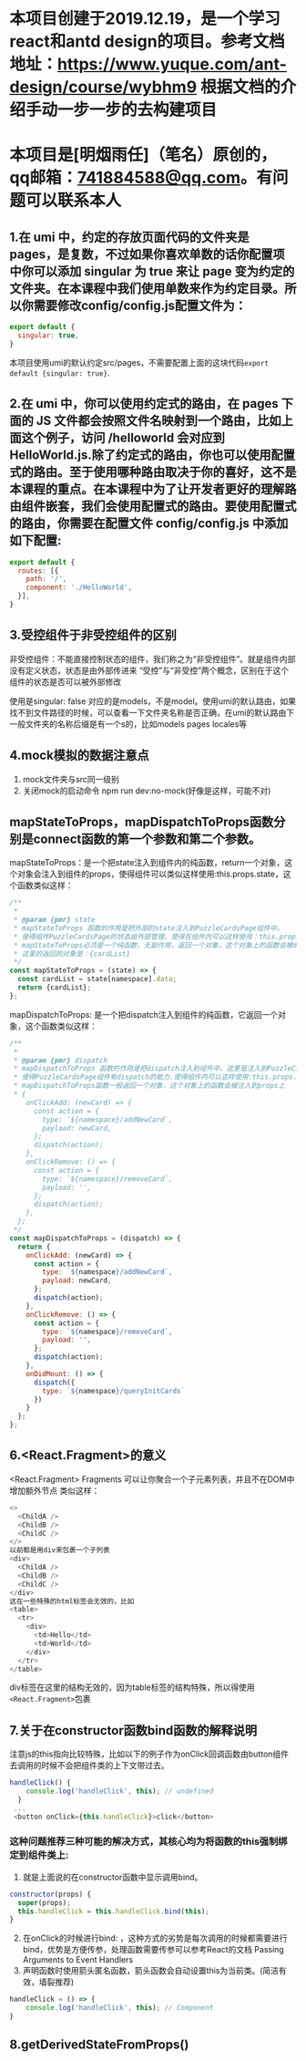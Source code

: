 # 本项目创建于2019.12.19，是一个学习react和antd design的项目。参考文档地址：https://www.yuque.com/ant-design/course/wybhm9 根据文档的介绍手动一步一步的去构建项目
# 本项目是[明烟雨任]（笔名）原创的，qq邮箱：741884588@qq.com。有问题可以联系本人

## 1.在 umi 中，约定的存放页面代码的文件夹是 pages，是复数，不过如果你喜欢单数的话你配置项中你可以添加 singular 为 true 来让 page 变为约定的文件夹。在本课程中我们使用单数来作为约定目录。所以你需要修改config/config.js配置文件为：
```` javascript
export default {
  singular: true,
}
````
本项目使用umi的默认约定src/pages，不需要配置上面的这块代码`export default {singular: true}`.
## 2.在 umi 中，你可以使用约定式的路由，在 pages 下面的 JS 文件都会按照文件名映射到一个路由，比如上面这个例子，访问 /helloworld 会对应到 HelloWorld.js.除了约定式的路由，你也可以使用配置式的路由。至于使用哪种路由取决于你的喜好，这不是本课程的重点。在本课程中为了让开发者更好的理解路由组件嵌套，我们会使用配置式的路由。要使用配置式的路由，你需要在配置文件 config/config.js 中添加如下配置:
```` javascript
export default {
  routes: [{
    path: '/',
    component: './HelloWorld',
  }],
}
````
## 3.受控组件于非受控组件的区别
非受控组件：不能直接控制状态的组件，我们称之为“非受控组件”。就是组件内部没有定义状态，状态是由外部传进来
“受控”与“非受控”两个概念，区别在于这个组件的状态是否可以被外部修改

使用是singular: false 对应的是models，不是model。使用umi的默认路由，如果找不到文件路径的时候，可以查看一下文件夹名称是否正确，在umi的默认路由下一般文件夹的名称后缀是有一个s的，比如models pages locales等
## 4.mock模拟的数据注意点
1. mock文件夹与src同一级别
2. 关闭mock的启动命令 npm run dev:no-mock(好像是这样，可能不对)
## mapStateToProps，mapDispatchToProps函数分别是connect函数的第一个参数和第二个参数。
mapStateToProps：是一个把state注入到组件内的纯函数，return一个对象，这个对象会注入到组件的props，使得组件可以类似这样使用:this.props.state，这个函数类似这样：
```` JavaScript
/**
 * 
 * @param {pmr} state 
 * mapStateToProps 函数的作用是把外部的state注入到PuzzleCardsPage组件中。
 * 使得组件PuzzleCardsPage的状态由外部管理，使得在组件内可以这样使用：this.props.cardList
 * mapStateToProps必须是一个纯函数，无副作用，返回一个对象，这个对象上的函数会被dva注入组件的props
 * 这里的返回的对象是：{cardList}
 */
const mapStateToProps = (state) => {
  const cardList = state[namespace].data;
  return {cardList};
};
````
mapDispatchToProps: 是一个把dispatch注入到组件的纯函数，它返回一个对象，这个函数类似这样：
````javascript
/**
 * 
 * @param {pmr} dispatch 
 * mapDispatchToProps 函数的作用是把dispatch注入到组件中，这里是注入到PuzzleCardsPage组件
 * 使得PuzzleCardsPage组件有dispatch的能力.使得组件内可以这样使用:this.props.onClickAdd
 * mapDispatchToProps函数一般返回一个对象，这个对象上的函数会被注入到props上
 * {
    onClickAdd: (newCard) => {
      const action = {
        type: `${namespace}/addNewCard`,
        payload: newCard,
      };
      dispatch(action);
    },
    onClickRemove: () => {
      const action = {
        type: `${namespace}/removeCard`,
        payload: '',
      };
      dispatch(action);
    },
  };
 */
const mapDispatchToProps = (dispatch) => {
  return {
    onClickAdd: (newCard) => {
      const action = {
        type: `${namespace}/addNewCard`,
        payload: newCard,
      };
      dispatch(action);
    },
    onClickRemove: () => {
      const action = {
        type: `${namespace}/removeCard`,
        payload: '',
      };
      dispatch(action);
    },
    onDidMount: () => {
      dispatch({
        type: `${namespace}/queryInitCards`
      })
    }
  };
};
````
## 6.<React.Fragment>的意义
<React.Fragment> Fragments 可以让你聚合一个子元素列表，并且不在DOM中增加额外节点
类似这样：
```` javascript
<>
  <ChildA />
  <ChildB />
  <ChildC />
</>
以前都是用div来包裹一个子列表
<div>
  <ChildA />
  <ChildB />
  <ChildC />
</div>
这在一些特殊的html标签会无效的，比如
<table>
  <tr>
    <div>
      <td>Hello</td>
      <td>World</td>
    </div>
  </tr>
</table>
````
div标签在这里的结构无效的，因为table标签的结构特殊，所以得使用`<React.Fragment>`包裹
## 7.关于在constructor函数bind函数的解释说明
注意js的this指向比较特殊，比如以下的例子作为onClick回调函数由button组件去调用的时候不会把组件类的上下文带过去。
```` javascript
handleClick() {
    console.log('handleClick', this); // undefined
  }
 ...
 <button onClick={this.handleClick}>click</button>
````
### 这种问题推荐三种可能的解决方式，其核心均为将函数的this强制绑定到组件类上:
1. 就是上面说的在constructor函数中显示调用bind。
```` javascript
constructor(props) {
  super(props);
  this.handleClick = this.handleClick.bind(this);
}
````
2. 在onClick的时候进行bind: ，这种方式的劣势是每次调用的时候都需要进行bind，优势是方便传参，处理函数需要传参可以参考React的文档 Passing Arguments to Event Handlers
3. 声明函数时使用箭头匿名函数，箭头函数会自动设置this为当前类。(简洁有效，墙裂推荐)
```` javascript
handleClick = () => {
    console.log('handleClick', this); // Component
}
````
## 8.getDerivedStateFromProps()